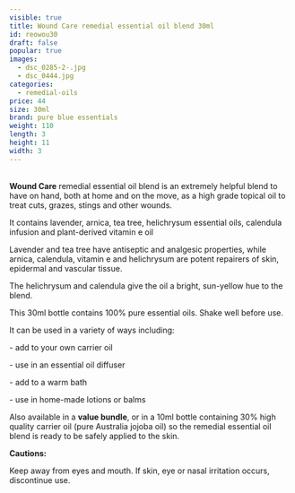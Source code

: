```yaml
---
visible: true
title: Wound Care remedial essential oil blend 30ml
id: reowou30
draft: false
popular: true
images:
  - dsc_0285-2-.jpg
  - dsc_0444.jpg
categories:
  - remedial-oils
price: 44
size: 30ml
brand: pure blue essentials
weight: 110
length: 3
height: 11
width: 3
---
```

\
**Wound Care** remedial essential oil blend is an extremely helpful blend to have on hand, both at home and on the move, as a high grade topical oil to treat cuts, grazes, stings and other wounds.

It contains lavender, arnica, tea tree, helichrysum essential oils, calendula infusion and plant-derived vitamin e oil

Lavender and tea tree have antiseptic and analgesic properties, while arnica, calendula, vitamin e and helichrysum are potent repairers of skin, epidermal and vascular tissue.

The helichrysum and calendula give the oil a bright, sun-yellow hue to the blend.

This 30ml bottle contains 100% pure essential oils. Shake well before use.

It can be used in a variety of ways including:

\- add to your own carrier oil

\- use in an essential oil diffuser

\- add to a warm bath

\- use in home-made lotions or balms

Also available in a **value bundle**, or in a 10ml bottle containing 30% high quality carrier oil (pure Australia jojoba oil) so the remedial essential oil blend is ready to be safely applied to the skin. 



**Cautions:**

Keep away from eyes and mouth. If skin, eye or nasal irritation occurs, discontinue use.